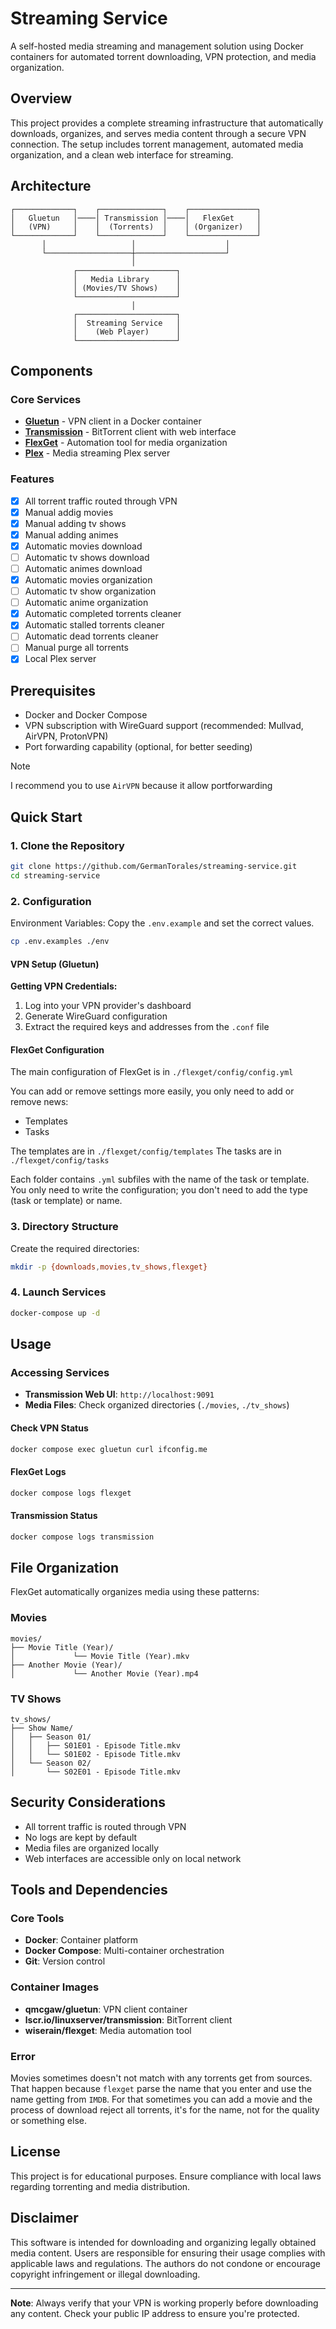 # Streaming Service

A self-hosted media streaming and management solution using Docker containers for automated torrent downloading, VPN protection, and media organization.

## Overview

This project provides a complete streaming infrastructure that automatically downloads, organizes, and serves media content through a secure VPN connection. The setup includes torrent management, automated media organization, and a clean web interface for streaming.

## Architecture

```
┌─────────────┐    ┌──────────────┐    ┌───────────────┐
│   Gluetun   │────│ Transmission │────│   FlexGet     │
│   (VPN)     │    │  (Torrents)  │    │ (Organizer)   │
└─────────────┘    └──────────────┘    └───────────────┘
       │                   │                    │
       └───────────────────┼────────────────────┘
                           │
              ┌──────────────────────┐
              │   Media Library      │
              │ (Movies/TV Shows)    │
              └──────────────────────┘
                           │
              ┌──────────────────────┐
              │  Streaming Service   │
              │    (Web Player)      │
              └──────────────────────┘
```

## Components

### Core Services

- **[Gluetun](https://github.com/qdm12/gluetun)** - VPN client in a Docker container
- **[Transmission](https://transmissionbt.com/)** - BitTorrent client with web interface
- **[FlexGet](https://flexget.com/)** - Automation tool for media organization
- **[Plex](https://www.plex.tv/media-server-downloads/?cat=computer&plat=linux)** - Media streaming Plex server

### Features

- [x] All torrent traffic routed through VPN
- [x] Manual addig movies
- [x] Manual adding tv shows
- [x] Manual adding animes
- [x] Automatic movies download
- [ ] Automatic tv shows download
- [ ] Automatic animes download
- [x] Automatic movies organization
- [ ] Automatic tv show organization
- [ ] Automatic anime organization
- [x] Automatic completed torrents cleaner
- [x] Automatic stalled torrents cleaner
- [ ] Automatic dead torrents cleaner
- [ ] Manual purge all torrents
- [x] Local Plex server

## Prerequisites

- Docker and Docker Compose
- VPN subscription with WireGuard support (recommended: Mullvad, AirVPN, ProtonVPN)
- Port forwarding capability (optional, for better seeding)

> [!NOTE]
> I recommend you to use `AirVPN` because it allow portforwarding

## Quick Start

### 1. Clone the Repository

```bash
git clone https://github.com/GermanTorales/streaming-service.git
cd streaming-service
```

### 2. Configuration

Environment Variables:
Copy the `.env.example` and set the correct values.

```sh
cp .env.examples ./env
```

#### VPN Setup (Gluetun)

**Getting VPN Credentials:**
1. Log into your VPN provider's dashboard
2. Generate WireGuard configuration
3. Extract the required keys and addresses from the `.conf` file

#### FlexGet Configuration

The main configuration of FlexGet is in `./flexget/config/config.yml`

You can add or remove settings more easily, you only need to add or remove news:
- Templates
- Tasks

The templates are in `./flexget/config/templates`
The tasks are in `./flexget/config/tasks`

Each folder contains `.yml` subfiles with the name of the task or template. You only need to write the configuration; you don't need to add the type (task or template) or name.

### 3. Directory Structure

Create the required directories:

```bash
mkdir -p {downloads,movies,tv_shows,flexget}
```

### 4. Launch Services

```bash
docker-compose up -d
```

## Usage

### Accessing Services

- **Transmission Web UI**: `http://localhost:9091`
- **Media Files**: Check organized directories (`./movies`, `./tv_shows`)

#### Check VPN Status
```bash
docker compose exec gluetun curl ifconfig.me
```

#### FlexGet Logs
```bash
docker compose logs flexget
```

#### Transmission Status
```bash
docker compose logs transmission
```

## File Organization

FlexGet automatically organizes media using these patterns:

### Movies
```
movies/
├── Movie Title (Year)/
│             └── Movie Title (Year).mkv
├── Another Movie (Year)/
│             └── Another Movie (Year).mp4
```

### TV Shows
```
tv_shows/
├── Show Name/
│   ├── Season 01/
│   │   ├── S01E01 - Episode Title.mkv
│   │   └── S01E02 - Episode Title.mkv
│   └── Season 02/
│       └── S02E01 - Episode Title.mkv
```

## Security Considerations

- All torrent traffic is routed through VPN
- No logs are kept by default
- Media files are organized locally
- Web interfaces are accessible only on local network

## Tools and Dependencies

### Core Tools
- **Docker**: Container platform
- **Docker Compose**: Multi-container orchestration
- **Git**: Version control

### Container Images
- **qmcgaw/gluetun**: VPN client container
- **lscr.io/linuxserver/transmission**: BitTorrent client
- **wiserain/flexget**: Media automation tool

### Error

Movies sometimes doesn't not match with any torrents get from sources. That happen because `flexget` parse the name that you enter and use the name getting from `IMDB`. For that sometimes
you can add a movie and the process of download reject all torrents, it's for the name, not for the quality or something else.

## License

This project is for educational purposes. Ensure compliance with local laws regarding torrenting and media distribution.

## Disclaimer

This software is intended for downloading and organizing legally obtained media content. Users are responsible for ensuring their usage complies with applicable laws and regulations. The authors do not condone or encourage copyright infringement or illegal downloading.

---

**Note**: Always verify that your VPN is working properly before downloading any content. Check your public IP address to ensure you're protected.
